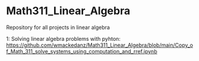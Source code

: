 # Math311_Linear_Algebra

Repository for all projects in linear algebra

1: Solving linear algebra problems with pyhton: https://github.com/wmackedanz/Math311_Linear_Algebra/blob/main/Copy_of_Math_311_solve_systems_using_computation_and_rref.ipynb

